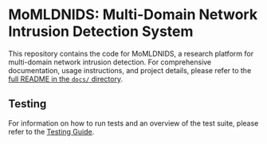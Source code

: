 # MoMLDNIDS: Multi-Domain Network Intrusion Detection System

This repository contains the code for MoMLDNIDS, a research platform for multi-domain network intrusion detection. For comprehensive documentation, usage instructions, and project details, please refer to the [full README in the `docs/` directory](docs/README.md).

## Testing

For information on how to run tests and an overview of the test suite, please refer to the [Testing Guide](docs/TESTING.md).